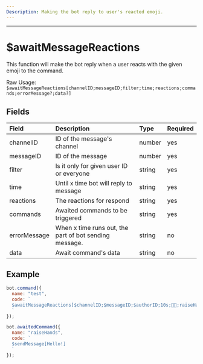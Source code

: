 ```yaml
---
Description: Making the bot reply to user's reacted emoji.
---
```

<hr>

# $awaitMessageReactions

This function will make the bot reply when a user reacts with the given emoji to the command.

Raw Usage: `$awaitMessageReactions[channelID;messageID;filter;time;reactions;commands;errorMessage?;data?]`
## Fields
| Field | Description | Type | Required |
| :--- | :--- | :--- | :--- |
| channelID | ID of the message's channel | number | yes |
| messageID | ID of the message | number | yes |
| filter | Is it only for given user ID or everyone | string | yes |
| time | Until x time bot will reply to message | string | yes |
| reactions | The reactions for respond | string | yes |
| commands | Awaited commands to be triggered | string | yes |
| errorMessage | When x time runs out, the part of bot sending message. | string | no |
| data | Await command's data | string | no |
## Example
```javascript
bot.command({
  name: "test",
  code: `
  $awaitMessageReactions[$channelID;$messageID;$authorID;10s;🙌🏻;raiseHands]
  `
});

bot.awaitedCommand({
  name: "raiseHands",
  code: `
  $sendMessage[Hello!]
  `
});
```
